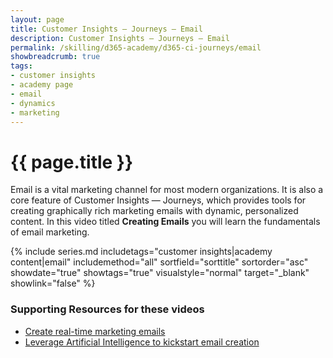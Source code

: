 ```yaml
---
layout: page
title: Customer Insights — Journeys — Email
description: Customer Insights — Journeys — Email
permalink: /skilling/d365-academy/d365-ci-journeys/email
showbreadcrumb: true
tags: 
- customer insights
- academy page
- email
- dynamics
- marketing
---
```


# {{ page.title }}

Email is a vital marketing channel for most modern organizations. It is also a core feature of Customer Insights — Journeys, which provides tools for creating graphically rich marketing emails with dynamic, personalized content. In this video titled **Creating Emails** you will learn the fundamentals of email marketing.

{% include series.md 
    includetags="customer insights|academy content|email" 
    includemethod="all" sortfield="sorttitle" sortorder="asc" 
    showdate="true" showtags="true" 
    visualstyle="normal" target="_blank" showlink="false"
%}

### Supporting Resources for these videos

* <a href="https://learn.microsoft.com/en-us/dynamics365/marketing/real-time-marketing-email" target="_blank">Create real-time marketing emails
* <a href="https://learn.microsoft.com/en-us/dynamics365/marketing/content-ideas" target="_blank">Leverage Artificial Intelligence to kickstart email creation